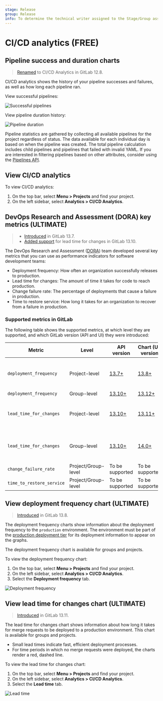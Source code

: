 ```yaml
---
stage: Release
group: Release
info: To determine the technical writer assigned to the Stage/Group associated with this page, see https://about.gitlab.com/handbook/engineering/ux/technical-writing/#assignments
---
```


# CI/CD analytics **(FREE)**

## Pipeline success and duration charts

> [Renamed](https://gitlab.com/gitlab-org/gitlab/-/issues/38318) to CI/CD Analytics in GitLab 12.8.

CI/CD analytics shows the history of your pipeline successes and failures, as well as how long each pipeline
ran.

View successful pipelines:

![Successful pipelines](img/pipelines_success_chart.png)

View pipeline duration history:

![Pipeline duration](img/pipelines_duration_chart.png)

Pipeline statistics are gathered by collecting all available pipelines for the
project regardless of status. The data available for each individual day is based
on when the pipeline was created. The total pipeline calculation includes child
pipelines and pipelines that failed with invalid YAML. If you are interested in
filtering pipelines based on other attributes, consider using the [Pipelines API](../../api/pipelines.md#list-project-pipelines).

## View CI/CD analytics

To view CI/CD analytics:

1. On the top bar, select **Menu > Projects** and find your project.
1. On the left sidebar, select **Analytics > CI/CD Analytics**.

## DevOps Research and Assessment (DORA) key metrics **(ULTIMATE)**

> - [Introduced](https://gitlab.com/gitlab-org/gitlab/-/issues/275991) in GitLab 13.7.
> - [Added support](https://gitlab.com/gitlab-org/gitlab/-/issues/291746) for lead time for changes in GitLab 13.10.

The DevOps Research and Assessment ([DORA](https://cloud.google.com/blog/products/devops-sre/the-2019-accelerate-state-of-devops-elite-performance-productivity-and-scaling))
team developed several key metrics that you can use as performance indicators for software development
teams:

- Deployment frequency: How often an organization successfully releases to production.
- Lead time for changes: The amount of time it takes for code to reach production.
- Change failure rate: The percentage of deployments that cause a failure in production.
- Time to restore service: How long it takes for an organization to recover from a failure in
  production.

### Supported metrics in GitLab

The following table shows the supported metrics, at which level they are supported, and which GitLab version (API and UI) they were introduced:

| Metric                    | Level               | API version                          | Chart (UI) version                    | Comments  |
|---------------------------|---------------------|--------------------------------------|---------------------------------------|-----------|
| `deployment_frequency`    | Project-level       | [13.7+](../../api/dora/metrics.md)   | [13.8+](#view-deployment-frequency-chart) | The [old API endpoint](../../api/dora4_project_analytics.md) was [deprecated](https://gitlab.com/gitlab-org/gitlab/-/issues/323713) in 13.10. |
| `deployment_frequency`    | Group-level         | [13.10+](../../api/dora/metrics.md)  | [13.12+](#view-deployment-frequency-chart)                    | |
| `lead_time_for_changes`   | Project-level       | [13.10+](../../api/dora/metrics.md)  | [13.11+](#view-lead-time-for-changes-chart)           | Unit in seconds. Aggregation method is median. |
| `lead_time_for_changes`   | Group-level         |  [13.10+](../../api/dora/metrics.md) | [14.0+](#view-lead-time-for-changes-chart)               | Unit in seconds. Aggregation method is median. |
| `change_failure_rate`     | Project/Group-level |  To be supported                     | To be supported                       | |
| `time_to_restore_service` | Project/Group-level |  To be supported                     | To be supported                       | |

## View deployment frequency chart **(ULTIMATE)**

> [Introduced](https://gitlab.com/gitlab-org/gitlab/-/issues/275991) in GitLab 13.8.

The deployment frequency charts show information about the deployment
frequency to the `production` environment. The environment must be part of the
[production deployment tier](../../ci/environments/index.md#deployment-tier-of-environments)
for its deployment information to appear on the graphs.

The deployment frequency chart is available for groups and projects.

To view the deployment frequency chart:

1. On the top bar, select **Menu > Projects** and find your project.
1. On the left sidebar, select **Analytics > CI/CD Analytics**.
1. Select the **Deployment frequency** tab.

![Deployment frequency](img/deployment_frequency_charts_v13_12.png)

## View lead time for changes chart **(ULTIMATE)**

> [Introduced](https://gitlab.com/gitlab-org/gitlab/-/issues/250329) in GitLab 13.11.

The lead time for changes chart shows information about how long it takes for
merge requests to be deployed to a production environment. This chart is available for groups and projects.

- Small lead times indicate fast, efficient deployment
  processes.
- For time periods in which no merge requests were deployed, the charts render a
  red, dashed line.

To view the lead time for changes chart:

1. On the top bar, select **Menu > Projects** and find your project.
1. On the left sidebar, select **Analytics > CI/CD Analytics**.
1. Select the **Lead time** tab.

![Lead time](img/lead_time_chart_v13_11.png)
